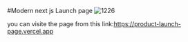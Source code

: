 #Modern next js Launch page
![1226](https://github.com/kh-mahmoud/Product-launch-page/assets/97807779/518fc829-8018-4079-a9ad-3551c518393a)

you can visite the page from this link:https://product-launch-page.vercel.app

